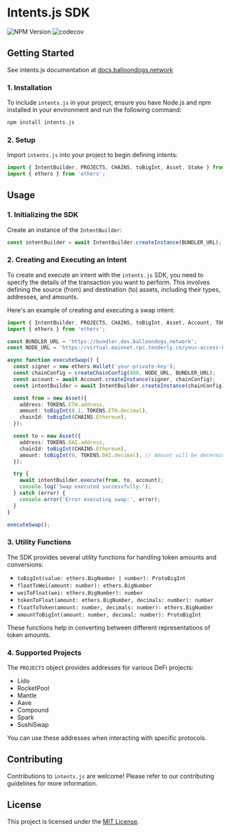 # Intents.js SDK

![NPM Version](https://img.shields.io/npm/v/blndgs-model)
![codecov](https://codecov.io/gh/blndgs/intents.js/graph/badge.svg?token=TAVORU8E7D)

## Getting Started

See intents.js documentation at [docs.balloondogs.network](https://docs.balloondogs.network/solution/sdk)

### 1. Installation

To include `intents.js` in your project, ensure you have Node.js and npm installed in your environment and run the following command:

```bash
npm install intents.js
```

### 2. Setup

Import `intents.js` into your project to begin defining intents:

```typescript
import { IntentBuilder, PROJECTS, CHAINS, toBigInt, Asset, Stake } from 'intents.js';
import { ethers } from 'ethers';
```

## Usage

### 1. Initializing the SDK

Create an instance of the `IntentBuilder`:

```typescript
const intentBuilder = await IntentBuilder.createInstance(BUNDLER_URL);
```

### 2. Creating and Executing an Intent

To create and execute an intent with the `intents.js` SDK, you need to specify the details of the transaction you want to perform. This involves defining the source (from) and destination (to) assets, including their types, addresses, and amounts.

Here's an example of creating and executing a swap intent:

```typescript
import { IntentBuilder, PROJECTS, CHAINS, toBigInt, Asset, Account, TOKENS } from 'intents.js';
import { ethers } from 'ethers';

const BUNDLER_URL = 'https://bundler.dev.balloondogs.network';
const NODE_URL = 'https://virtual.mainnet.rpc.tenderly.co/your-access-key';

async function executeSwap() {
  const signer = new ethers.Wallet('your-private-key');
  const chainConfig = createChainConfig(888, NODE_URL, BUNDLER_URL);
  const account = await Account.createInstance(signer, chainConfig);
  const intentBuilder = await IntentBuilder.createInstance(chainConfig);

  const from = new Asset({
    address: TOKENS.ETH.address,
    amount: toBigInt(0.1, TOKENS.ETH.decimal),
    chainId: toBigInt(CHAINS.Ethereum),
  });

  const to = new Asset({
    address: TOKENS.DAI.address,
    chainId: toBigInt(CHAINS.Ethereum),
    amount: toBigInt(0, TOKENS.DAI.decimal), // Amount will be determined by the swap
  });

  try {
    await intentBuilder.execute(from, to, account);
    console.log('Swap executed successfully.');
  } catch (error) {
    console.error('Error executing swap:', error);
  }
}

executeSwap();
```

### 3. Utility Functions

The SDK provides several utility functions for handling token amounts and conversions:

- `toBigInt(value: ethers.BigNumber | number): ProtoBigInt`
- `floatToWei(amount: number): ethers.BigNumber`
- `weiToFloat(wei: ethers.BigNumber): number`
- `tokenToFloat(amount: ethers.BigNumber, decimals: number): number`
- `floatToToken(amount: number, decimals: number): ethers.BigNumber`
- `amountToBigInt(amount: number, decimal: number): ProtoBigInt`

These functions help in converting between different representations of token amounts.

### 4. Supported Projects

The `PROJECTS` object provides addresses for various DeFi projects:

- Lido
- RocketPool
- Mantle
- Aave
- Compound
- Spark
- SushiSwap

You can use these addresses when interacting with specific protocols.

## Contributing

Contributions to `intents.js` are welcome! Please refer to our contributing guidelines for more information.

## License

This project is licensed under the [MIT License](LICENSE).
